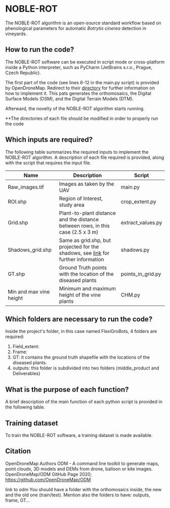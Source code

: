 # NOBLE-ROT
The NOBLE-ROT algorithm is an open-source standard workflow based on phenological parameters for automatic *Botrytis cinerea* detection in vineyards.


## How to run the code?
The NOBLE-ROT software can be executed in script mode or cross-platform inside a Python interpreter, such as PyCharm (JetBrains s.r.o., Prague, Czech Republic). 

The first part of the code (see lines 6-12 in the main.py script) is provided by OpenDroneMap. Redirect to their [directory](https://github.com/OpenDroneMap/ODM) for further information on how to implement it. This pats generates the orthomosaics, the Digital Surface Models (DSM), and the Digital Terrain Models (DTM).

Afterward, the novelty of the NOBLE-ROT algorithm starts running. 

**The directories of each file should be modified in order to properly run the code

## Which inputs are required?
The following table summarizes the required inputs to implement the NOBLE-ROT algorithm. A description of each file required is provided, along with the script that requires the input file. 

| Name                     | Description                                                                        | Script            |
| ------------------------ | ---------------------------------------------------------------------------------- | ----------------- |
| Raw_images.tif           | Images as taken by the UAV                                                         | main.py           |
| ROI.shp                  | Region of Interest, study area                                                     | crop_extent.py    |
| Grid.shp                 | Plant-to-plant distance and the distance between rows, in this case (2.5 x 3 m)    | extract_values.py |
| Shadows_grid.shp         | Same as grid.shp, but projected for the shadows, see [link](https://oeno-one.eu/article/view/4639) for further information  | shadows.py |
| GT.shp                   | Ground Truth points with the location of the diseased plants                       | points_in_grid.py |
| Min and max vine height  | Minimum and maximum height of the vine plants                                      | CHM.py            |

## Which folders are necessary to run the code?
Inside the project's folder, in this case named FlexiGroBots, 4 folders are required:
1) Field_extent: 
2) Frame:
3) GT: it contains the ground truth shapefile with the locations of the diseased plants. 
4) outputs: this folder is subdivided into two folders (middle_product and Deliverables)

## What is the purpose of each function?
A brief description of the main function of each python script is provided in the following table. 

## Training dataset
To train the NOBLE-ROT software, a training dataset is made available. 

## Citation
OpenDroneMap Authors ODM - A command line toolkit to generate maps, point clouds, 3D models and DEMs from drone, balloon or kite images. OpenDroneMap/ODM GitHub Page 2020; https://github.com/OpenDroneMap/ODM


link to odm
You should have a folder with the orthomosaics inside, the new and the old one (train/test). 
Mention also the folders to have: outputs, frame, GT...

